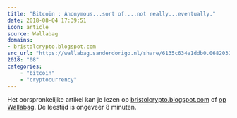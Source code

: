 ```yaml
---
title: "Bitcoin : Anonymous...sort of....not really...eventually."
date: 2018-08-04 17:39:51
icon: article
source: Wallabag
domains:
- bristolcrypto.blogspot.com
src_url: "https://wallabag.sanderdorigo.nl/share/6135c634e1ddb0.06820320"
2018: "08"
categories:
    - "bitcoin"
    - "cryptocurrency"
---
```

Het oorspronkelijke artikel kan je lezen op [bristolcrypto.blogspot.com](http://bristolcrypto.blogspot.com/2014/01/bitcoin-anonymoussort-ofnot.html) of [op Wallabag](https://wallabag.sanderdorigo.nl/share/6135c634e1ddb0.06820320). De leestijd is ongeveer 8 minuten.